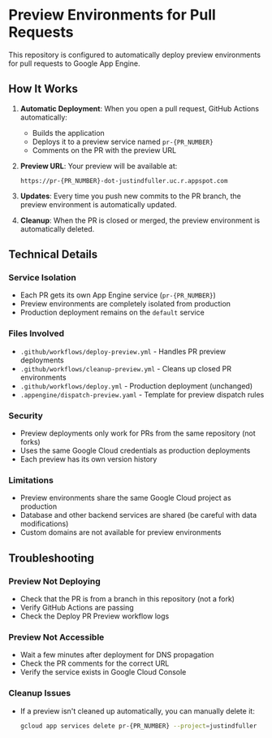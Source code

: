 # Preview Environments for Pull Requests

This repository is configured to automatically deploy preview environments for pull requests to Google App Engine.

## How It Works

1. **Automatic Deployment**: When you open a pull request, GitHub Actions automatically:
   - Builds the application
   - Deploys it to a preview service named `pr-{PR_NUMBER}`
   - Comments on the PR with the preview URL

2. **Preview URL**: Your preview will be available at:

   ```text
   https://pr-{PR_NUMBER}-dot-justindfuller.uc.r.appspot.com
   ```

3. **Updates**: Every time you push new commits to the PR branch, the preview environment is automatically updated.

4. **Cleanup**: When the PR is closed or merged, the preview environment is automatically deleted.

## Technical Details

### Service Isolation

- Each PR gets its own App Engine service (`pr-{PR_NUMBER}`)
- Preview environments are completely isolated from production
- Production deployment remains on the `default` service

### Files Involved

- `.github/workflows/deploy-preview.yml` - Handles PR preview deployments
- `.github/workflows/cleanup-preview.yml` - Cleans up closed PR environments
- `.github/workflows/deploy.yml` - Production deployment (unchanged)
- `.appengine/dispatch-preview.yaml` - Template for preview dispatch rules

### Security

- Preview deployments only work for PRs from the same repository (not forks)
- Uses the same Google Cloud credentials as production deployments
- Each preview has its own version history

### Limitations

- Preview environments share the same Google Cloud project as production
- Database and other backend services are shared (be careful with data modifications)
- Custom domains are not available for preview environments

## Troubleshooting

### Preview Not Deploying

- Check that the PR is from a branch in this repository (not a fork)
- Verify GitHub Actions are passing
- Check the Deploy PR Preview workflow logs

### Preview Not Accessible

- Wait a few minutes after deployment for DNS propagation
- Check the PR comments for the correct URL
- Verify the service exists in Google Cloud Console

### Cleanup Issues

- If a preview isn't cleaned up automatically, you can manually delete it:
  ```bash
  gcloud app services delete pr-{PR_NUMBER} --project=justindfuller
  ```